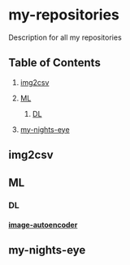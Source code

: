 # my-repositories
Description for all my repositories
## Table of Contents
1. [img2csv](##img2csv)
2. [ML](##ML)
    
    1. [DL](###DL)
4. [my-nights-eye](##my-nights-eye)

## img2csv

## ML
### DL
#### [image-autoencoder](https://github.com/FarzamD/image-autoencoder)

## my-nights-eye
